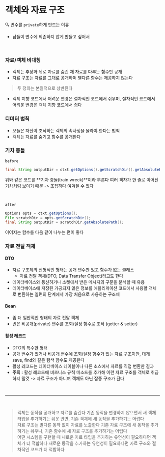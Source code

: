 # 객체와 자료 구조

🔍 변수를 `private`하게 만드는 이유
- 남들이 변수에 의존하지 않게 만들고 싶어서

<br>

### 자료/객체 비대칭
- 객체는 추상화 뒤로 자료를 숨긴 채 자료를 다루는 함수만 공개
- 자료 구조는 자료를 그대로 공개하며 별다른 함수는 제공하지 않는다
> 두 정의는 본질적으로 상반된다

- 객체 지향 코드에서 어려운 변경은 절차적인 코드에서 쉬우며, 절차적인 코드에서 어려운 변경은 객체 지향 코드에서 쉽다

### 디미터 법칙
- 모듈은 자신이 조작하는 객체의 속사정을 몰라야 한다는 법칙
- 객체는 자료를 숨기고 함수를 공개한다

### 기차 충돌

`before`

```java
final String outputDir = ctxt.getOptions().getScratchDir().getAbsolutePath();
```
위와 같은 코드를 **기차 충돌(train wreck)**이라 부른다
여러 객차가 한 줄로 이어진 기차처럼 보이기 때문 -> 조잡하다 여겨질 수 있다

<br>

`after`
```java
Options opts = ctxt.getOptions();
File scratchDir = opts.getScratchDir();
final String outputDir = scratchDir.getAbsolutePath();
```
이어지는 함수를 다음 같이 나누는 편이 좋다

### 자료 전달 객체
#### DTO
- 자료 구조체의 전형적인 형태는 공개 변수만 있고 함수가 없는 클래스
    - 자료 전달 객체(DTO, Data Transfer Object)라고도 한다
- 데이터베이스와 통신하거나 소켓에서 받은 메시지의 구문을 분석할 때 유용   
- 데이터베이스에 저장된 가공되지 않은 정보를 애플리케이션 코드에서 사용할 객체로 변환하는 일련의 단계에서 가장 처음으로 사용하는 구조체

#### Bean
- 좀 더 일반적인 형태의 자료 전달 객체
- 빈은 비공개(private) 변수를 조회/설정 함수로 조작 (getter & setter)

#### 활성 레코드
- DTO의 특수한 형태
- 공개 변수가 있거나 비공개 변수에 조회/설정 함수가 있는 자료 구조지만, 대개 save, find와 같은 탐색 함수도 제공한다
- 활성 레코드는 데이터베이스 테이블이나 다른 소스에서 자료를 직접 변환한 결과
- **주의** : 활성 레코드에 비즈니스 규칙 메소드를 추가해 이런 자료 구조를 객체로 취급하지 말것 -> 자료 구조가 아니며 객체도 아닌 잡종 구조가 된다


<br>

---

<br>

> 객체는 동작을 공개하고 자료를 숨긴다
> 기존 동작을 변경하지 않으면서 새 객체 타입을 추가하기는 쉬운 반면, 기존 객체에 새 동작을 추가하기는 어렵다
> <br>
> 자료 구조는 별다른 동작 없이 자료를 노출한다
> 기존 자료 구조에 새 동작을 추가하기는 쉬우나, 기존 함수에 새 자료 구조를 추가하기는 어렵다
> <br>
> 어떤 시스템을 구현할 때 새로운 자료 타입을 추가하는 유연성이 필요하다면 객체가 더 적합하다
> 새로운 동작을 추가하는 유연성이 필요하다면 자료 구조와 절차적인 코드가 더 적합하다
